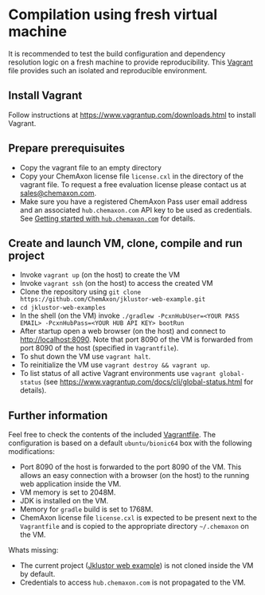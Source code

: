 Compilation using fresh virtual machine
=======================================


It is recommended to test the build configuration and dependency resolution logic on a fresh machine
to provide reproducibility. This [Vagrant](https://www.vagrantup.com/) file provides such an isolated
and reproducible environment.


Install Vagrant
---------------

Follow instructions at <https://www.vagrantup.com/downloads.html> to install Vagrant.


Prepare prerequisuites
----------------------

 - Copy the vagrant file to an empty directory
 - Copy your ChemAxon license file `license.cxl` in the directory of the vagrant file. To request a free evaluation
   license please contact us at [sales@chemaxon.com](mailto:sales@chemaxon.com).
 - Make sure you have a registered ChemAxon Pass user email address and an associated `hub.chemaxon.com` API key to 
   be used as credentials. See [Getting started with `hub.chemaxon.com`](../doc/cxn-hub-getting-started.md) for details.


Create and launch VM, clone, compile and run project
----------------------------------------------------

 - Invoke `vagrant up` (on the host) to create the VM
 - Invoke `vagrant ssh` (on the host) to access the created VM
 - Clone the repository using `git clone https://github.com/ChemAxon/jklustor-web-example.git`
 - `cd jklustor-web-examples`
 - In the shell (on the VM) invoke
   `./gradlew -PcxnHubUser=<YOUR PASS EMAIL> -PcxnHubPass=<YOUR HUB API KEY> bootRun`
 - After startup open a web browser (on the host) and connect to <http://localhost:8090>. Note that
   port 8090 of the VM is forwarded from port 8090 of the host (specified in `Vagrantfile`).
 - To shut down the VM use `vagrant halt`.
 - To reinitialize the VM use `vagrant destroy && vagrant up`.
 - To list status of all active Vagrant environments use `vagrant global-status` (see
   <https://www.vagrantup.com/docs/cli/global-status.html> for details).


Further information
-------------------

 Feel free to check the contents of the included [Vagrantfile](Vagrantfile). The configuration is based on a default
`ubuntu/bionic64` box with the following modifications:

  - Port 8090 of the host is forwarded to the port 8090 of the VM. This allows an easy connection with a browser (on
    the host) to the running web application inside the VM.
  - VM memory is set to 2048M.
  - JDK is installed on the VM.
  - Memory for `gradle` build is set to 1768M.
  - ChemAxon license file `license.cxl` is expected to be present next to the `Vagrantfile` and is copied to the 
    appropriate directory `~/.chemaxon` on the VM.

Whats missing:

 - The current project ([Jklustor web example](https://github.com/ChemAxon/jklustor-web-example)) is not cloned inside
   the VM by default.
 - Credentials to access `hub.chemaxon.com` is not propagated to the VM.

